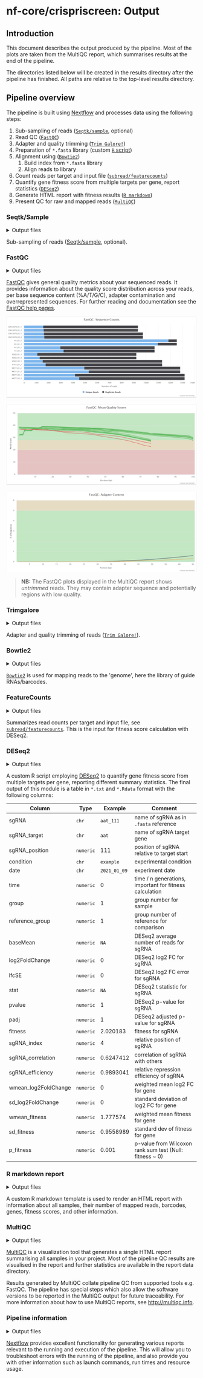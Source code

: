 # nf-core/crispriscreen: Output

## Introduction

This document describes the output produced by the pipeline. Most of the plots are taken from the MultiQC report, which summarises results at the end of the pipeline.

The directories listed below will be created in the results directory after the pipeline has finished. All paths are relative to the top-level results directory.

## Pipeline overview

The pipeline is built using [Nextflow](https://www.nextflow.io/) and processes data using the following steps:

1. Sub-sampling of reads ([`Seqtk/sample`](https://github.com/lh3/seqtk), optional)
2. Read QC ([`FastQC`](https://www.bioinformatics.babraham.ac.uk/projects/fastqc/))
3. Adapter and quality trimming ([`Trim Galore!`](https://www.bioinformatics.babraham.ac.uk/projects/trim_galore/))
4. Preparation of `*.fasta` library (custom [`R` script](https://cran.r-project.org/))
5. Alignment using ([`Bowtie2`](http://bowtie-bio.sourceforge.net/bowtie2/index.shtml))
   1. Build index from `*.fasta` library
   2. Align reads to library
6. Count reads per target and input file ([`subread/featurecounts`](https://nf-co.re/modules/subread_featurecounts))
7. Quantify gene fitness score from multiple targets per gene, report statistics ([`DESeq2`](https://bioconductor.org/packages/release/bioc/html/DESeq2.html))
8. Generate HTML report with fitness results ([`R markdown`](https://nf-co.re/modules/rmarkdownnotebook))
9. Present QC for raw and mapped reads ([`MultiQC`](http://multiqc.info/))

### Seqtk/Sample

<details markdown="1">
<summary>Output files</summary>

- `seqtk/`
  - `*.subsampled.fastq.gz`: Subsampled compressed `fastq.gz` sequencing reads.

</details>

Sub-sampling of reads ([Seqtk/sample](https://github.com/lh3/seqtk), optional).

### FastQC

<details markdown="1">
<summary>Output files</summary>

- `fastqc/`
  - `*_fastqc.html`: FastQC report containing quality metrics.
  - `*_fastqc.zip`: Zip archive containing the FastQC report, tab-delimited data file and plot images.

</details>

[FastQC](http://www.bioinformatics.babraham.ac.uk/projects/fastqc/) gives general quality metrics about your sequenced reads. It provides information about the quality score distribution across your reads, per base sequence content (%A/T/G/C), adapter contamination and overrepresented sequences. For further reading and documentation see the [FastQC help pages](http://www.bioinformatics.babraham.ac.uk/projects/fastqc/Help/).

![MultiQC - FastQC sequence counts plot](images/mqc_fastqc_counts.png)

![MultiQC - FastQC mean quality scores plot](images/mqc_fastqc_quality.png)

![MultiQC - FastQC adapter content plot](images/mqc_fastqc_adapter.png)

> **NB:** The FastQC plots displayed in the MultiQC report shows _untrimmed_ reads. They may contain adapter sequence and potentially regions with low quality.

### Trimgalore

<details markdown="1">
<summary>Output files</summary>

- `trimgalore/`
  - `*_trimming_report.txt`: Report of the trimming results for each `*.fastq.gz` input file.

</details>

Adapter and quality trimming of reads ([`Trim Galore!`](https://www.bioinformatics.babraham.ac.uk/projects/trim_galore/)).

### Bowtie2

<details markdown="1">
<summary>Output files</summary>

- `bowtie2/bowtie2/`
  - `*.bt2`: Bowtie2 index created from the libary `*.fasta` file.
- `bowtie2/`
  - `*.bam`: Compressed sequence alignment files, one per input `.fastq.gz`.
  - `*.bowtie2.log`: Bowtie2 log file, one per input `.fastq.gz`.
  - `*.unmapped.fastq.gz`: Optionally exported unmapped reads, one per input `.fastq.gz`.

</details>

[`Bowtie2`](http://bowtie-bio.sourceforge.net/bowtie2/index.shtml) is used for mapping reads to the 'genome', here the library of guide RNAs/barcodes.

### FeatureCounts

<details markdown="1">
<summary>Output files</summary>

- `subread/`
  - `*.txt`: Main result of this module, a table with detailed read counts per target (guide RNA/barcode)
  - `*.txt.summary`: Summary of mapped and unmapped reads.

</details>

Summarizes read counts per target and input file, see [`subread/featurecounts`](https://nf-co.re/modules/subread_featurecounts).
This is the input for fitness score calculation with DESeq2.

### DESeq2

<details markdown="1">
<summary>Output files</summary>

- `fitness/`
  - `all_counts.tsv`: A summary table with all read counts per target (gene, barcode, sgRNA, ...), concatenated from the individual [#featurecounts] output files.
  - `result.tsv`: Table with fitness scores and other statistics for all conditions in `*.tsv` format.
  - `result.Rdata`: Table with fitness scores and other statistics for all conditions in memory-efficient `*.Rdata` format. Can be read into `R` using `load("result.Rdata`).

</details>

A custom R script employing [DESeq2](https://bioconductor.org/packages/release/bioc/html/DESeq2.html) to quantify gene fitness score from multiple targets per gene, reporting different summary statistics. The final output of this module is a table in `*.txt` and `*.Rdata` format with the following columns:

| Column               | Type      | Example      | Comment                                                 |
| -------------------- | --------- | ------------ | ------------------------------------------------------- |
| sgRNA                | `chr`     | `aat_111`    | name of sgRNA as in `.fasta` reference                  |
| sgRNA_target         | `chr`     | `aat`        | name of sgRNA target gene                               |
| sgRNA_position       | `numeric` | 111          | position of sgRNA relative to target start              |
| condition            | `chr`     | `example`    | experimental condition                                  |
| date                 | `chr`     | `2021_01_09` | experiment date                                         |
| time                 | `numeric` | 0            | time / n generations, important for fitness calculation |
| group                | `numeric` | 1            | group number for sample                                 |
| reference_group      | `numeric` | 1            | group number of reference for comparison                |
| baseMean             | `numeric` | `NA`         | DESeq2 average number of reads for sgRNA                |
| log2FoldChange       | `numeric` | 0            | DESeq2 log2 FC for sgRNA                                |
| lfcSE                | `numeric` | 0            | DESeq2 log2 FC error for sgRNA                          |
| stat                 | `numeric` | `NA`         | DESeq2 t statistic for sgRNA                            |
| pvalue               | `numeric` | 1            | DESeq2 p-value for sgRNA                                |
| padj                 | `numeric` | 1            | DESeq2 adjusted p-value for sgRNA                       |
| fitness              | `numeric` | 2.020183     | fitness for sgRNA                                       |
| sgRNA_index          | `numeric` | 4            | relative position of sgRNA                              |
| sgRNA_correlation    | `numeric` | 0.6247412    | correlation of sgRNA with others                        |
| sgRNA_efficiency     | `numeric` | 0.9893041    | relative repression efficiency of sgRNA                 |
| wmean_log2FoldChange | `numeric` | 0            | weighted mean log2 FC for gene                          |
| sd_log2FoldChange    | `numeric` | 0            | standard deviation of log2 FC for gene                  |
| wmean_fitness        | `numeric` | 1.777574     | weighted mean fitness for gene                          |
| sd_fitness           | `numeric` | 0.9558989    | standard dev of fitness for gene                        |
| p_fitness            | `numeric` | 0.001        | p-value from Wilcoxon rank sum test (Null: fitness ~ 0) |

### R markdown report

<details markdown="1">
<summary>Output files</summary>

- `fitness_report/`
  - `counts_summary.nb.html`: HTML report with information about all samples and read counts.
  - `fitness_summary.nb.html`: HTML report with information fitness score for all conditions (added soon).

</details>

A custom R markdown template is used to render an HTML report with information about all samples, their number of mapped reads, barcodes, genes, fitness scores, and other information.

### MultiQC

<details markdown="1">
<summary>Output files</summary>

- `multiqc/`
  - `multiqc_report.html`: a standalone HTML file that can be viewed in your web browser.
  - `multiqc_data/`: directory containing parsed statistics from the different tools used in the pipeline.
  - `multiqc_plots/`: directory containing static images from the report in various formats.

</details>

[MultiQC](http://multiqc.info) is a visualization tool that generates a single HTML report summarising all samples in your project. Most of the pipeline QC results are visualised in the report and further statistics are available in the report data directory.

Results generated by MultiQC collate pipeline QC from supported tools e.g. FastQC. The pipeline has special steps which also allow the software versions to be reported in the MultiQC output for future traceability. For more information about how to use MultiQC reports, see <http://multiqc.info>.

### Pipeline information

<details markdown="1">
<summary>Output files</summary>

- `pipeline_info/`
  - Reports generated by Nextflow: `execution_report.html`, `execution_timeline.html`, `execution_trace.txt` and `pipeline_dag.dot`/`pipeline_dag.svg`.
  - Reports generated by the pipeline: `pipeline_report.html`, `pipeline_report.txt` and `software_versions.yml`. The `pipeline_report*` files will only be present if the `--email` / `--email_on_fail` parameter's are used when running the pipeline.
  - Reformatted samplesheet files used as input to the pipeline: `samplesheet.valid.csv`.

</details>

[Nextflow](https://www.nextflow.io/docs/latest/tracing.html) provides excellent functionality for generating various reports relevant to the running and execution of the pipeline. This will allow you to troubleshoot errors with the running of the pipeline, and also provide you with other information such as launch commands, run times and resource usage.

